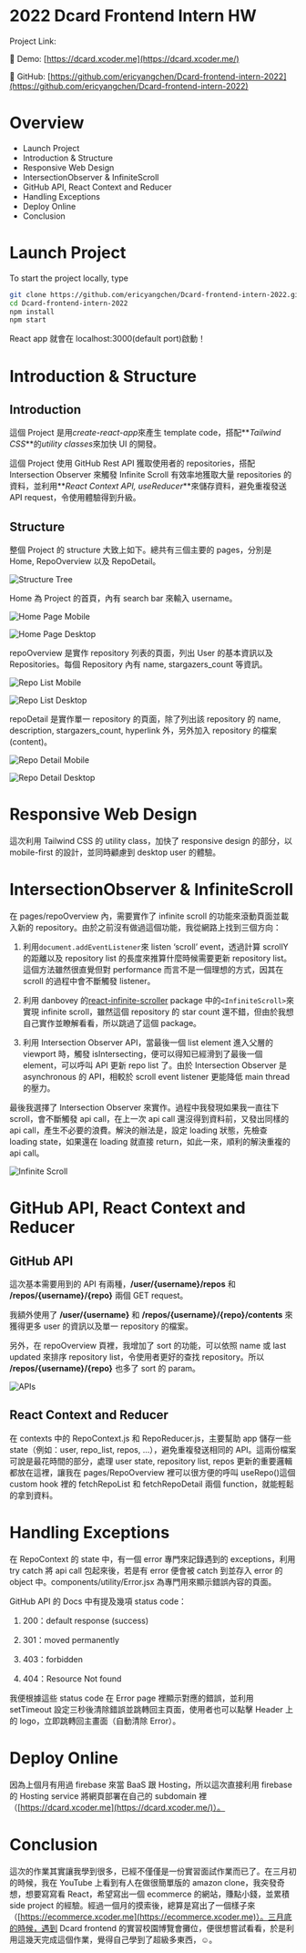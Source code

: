 # 2022 Dcard Frontend Intern HW

Project Link:

🔗 Demo: [https://dcard.xcoder.me](https://dcard.xcoder.me/)

🔗 GitHub: [https://github.com/ericyangchen/Dcard-frontend-intern-2022](https://github.com/ericyangchen/Dcard-frontend-intern-2022)

# Overview

- Launch Project
- Introduction & Structure
- Responsive Web Design
- IntersectionObserver & InfiniteScroll
- GitHub API, React Context and Reducer
- Handling Exceptions
- Deploy Online
- Conclusion

# Launch Project

To start the project locally, type

```bash
git clone https://github.com/ericyangchen/Dcard-frontend-intern-2022.git
cd Dcard-frontend-intern-2022
npm install
npm start
```

React app 就會在 localhost:3000(default port)啟動！

# Introduction & Structure

## Introduction

這個 Project 是用*create-react-app*來產生 template code，搭配**_Tailwind CSS_**的*utility classes*來加快 UI 的開發。

這個 Project 使用 GitHub Rest API 獲取使用者的 repositories，搭配 Intersection Observer 來觸發 Infinite Scroll 有效率地獲取大量 repositories 的資料，並利用**_React Context API, useReducer_**來儲存資料，避免重複發送 API request，令使用體驗得到升級。

## Structure

整個 Project 的 structure 大致上如下。總共有三個主要的 pages，分別是 Home, RepoOverview 以及 RepoDetail。

![Structure Tree](https://i.imgur.com/0hnE5VV.png)

Home 為 Project 的首頁，內有 search bar 來輸入 username。

![Home Page Mobile](https://i.imgur.com/BOqCYAE.png)

![Home Page Desktop](https://i.imgur.com/yfrKuqh.png)

repoOverview 是實作 repository 列表的頁面，列出 User 的基本資訊以及 Repositories。每個 Repository 內有 name, stargazers_count 等資訊。

![Repo List Mobile](https://i.imgur.com/kg1nTkA.png)

![Repo List Desktop](https://i.imgur.com/1FFJfKh.png)

repoDetail 是實作單一 repository 的頁面，除了列出該 repository 的 name, description, stargazers_count, hyperlink 外，另外加入 repository 的檔案(content)。

![Repo Detail Mobile](https://i.imgur.com/Na2UW2I.png)

![Repo Detail Desktop](https://i.imgur.com/yLbpMRA.png)

# Responsive Web Design

這次利用 Tailwind CSS 的 utility class，加快了 responsive design 的部分，以 mobile-first 的設計，並同時顧慮到 desktop user 的體驗。

# IntersectionObserver & InfiniteScroll

在 pages/repoOverview 內，需要實作了 infinite scroll 的功能來滾動頁面並載入新的 repository。由於之前沒有做過這個功能，我從網路上找到三個方向：

1. 利用`document.addEventListener`來 listen ‘scroll’ event，透過計算 scrollY 的距離以及 repository list 的長度來推算什麼時候需要更新 repository list。這個方法雖然很直覺但對 performance 而言不是一個理想的方式，因其在 scroll 的過程中會不斷觸發 listener。

2. 利用 danbovey 的[react-infinite-scrolle](https://github.com/danbovey/react-infinite-scroller)[r](https://github.com/ankeetmaini/react-infinite-scroll-component) package 中的`<InfiniteScroll>`來實現 infinite scroll，雖然這個 repository 的 star count 還不錯，但由於我想自己實作並瞭解看看，所以跳過了這個 package。

3. 利用 Intersection Observer API，當最後一個 list element 進入父層的 viewport 時，觸發 isIntersecting，便可以得知已經滑到了最後一個 element，可以呼叫 API 更新 repo list 了。由於 Intersection Observer 是 asynchronous 的 API，相較於 scroll event listener 更能降低 main thread 的壓力。

最後我選擇了 Intersection Observer 來實作。過程中我發現如果我一直往下 scroll，會不斷觸發 api call，在上一次 api call 還沒得到資料前，又發出同樣的 api call，產生不必要的浪費。解決的辦法是，設定 loading 狀態，先檢查 loading state，如果還在 loading 就直接 return，如此一來，順利的解決重複的 api call。

![Infinite Scroll](https://i.imgur.com/FiHcgeq.png)

# GitHub API, React Context and Reducer

## GitHub API

這次基本需要用到的 API 有兩種，**/user/{username}/repos** 和 **/repos/{username}/{repo}** 兩個 GET request。

我額外使用了 **/user/{username}** 和 **/repos/{username}/{repo}/contents** 來獲得更多 user 的資訊以及單一 repository 的檔案。

另外，在 repoOverview 頁裡，我增加了 sort 的功能，可以依照 name 或 last updated 來排序 repository list，令使用者更好的查找 repository。所以 **/repos/{username}/{repo}** 也多了 sort 的 param。

![APIs](https://i.imgur.com/iKF0DBu.png)

## React Context and Reducer

在 contexts 中的 RepoContext.js 和 RepoReducer.js，主要幫助 app 儲存一些 state（例如：user, repo_list, repos, ...），避免重複發送相同的 API。這兩份檔案可說是最花時間的部分，處理 user state, repository list, repos 更新的重要邏輯都放在這裡，讓我在 pages/RepoOverview 裡可以很方便的呼叫 useRepo()這個 custom hook 裡的 fetchRepoList 和 fetchRepoDetail 兩個 function，就能輕鬆的拿到資料。

# Handling Exceptions

在 RepoContext 的 state 中，有一個 error 專門來記錄遇到的 exceptions，利用 try catch 將 api call 包起來後，若是有 error 便會被 catch 到並存入 error 的 object 中。components/utility/Error.jsx 為專門用來顯示錯誤內容的頁面。

GitHub API 的 Docs 中有提及幾項 status code：

1. 200：default response (success)

2. 301：moved permanently

3. 403：forbidden

4. 404：Resource Not found

我便根據這些 status code 在 Error page 裡顯示對應的錯誤，並利用 setTimeout 設定三秒後清除錯誤並跳轉回主頁面，使用者也可以點擊 Header 上的 logo，立即跳轉回主畫面（自動清除 Error）。

# Deploy Online

因為上個月有用過 firebase 來當 BaaS 跟 Hosting，所以這次直接利用 firebase 的 Hosting service 將網頁部署在自己的 subdomain 裡（[https://dcard.xcoder.me](https://dcard.xcoder.me/)）。

# Conclusion

這次的作業其實讓我學到很多，已經不僅僅是一份實習面試作業而已了。在三月初的時候，我在 YouTube 上看到有人在做很簡單版的 amazon clone，我突發奇想，想要寫寫看 React，希望寫出一個 ecommerce 的網站，賺點小錢，並累積 side project 的經驗。經過一個月的摸索後，總算是寫出了一個樣子來（[https://ecommerce.xcoder.me](https://ecommerce.xcoder.me)）。三月底的時候，遇到 Dcard frontend 的實習校園博覽會攤位，便很想嘗試看看，於是利用這幾天完成這個作業，覺得自己學到了超級多東西，☺️。
